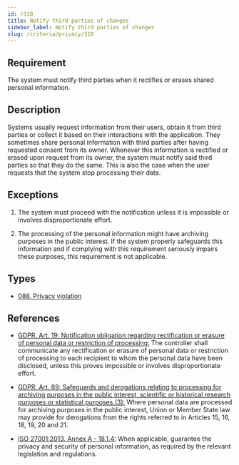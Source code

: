 ```yaml
---
id: r318
title: Notify third parties of changes
sidebar_label: Notify third parties of changes
slug: /criteria/privacy/318
---
```


## Requirement

The system must notify third parties
when it rectifies or erases shared personal information.

## Description

Systems usually request information from their users,
obtain it from third parties
or collect it based on their interactions with the application.
They sometimes share personal information with third parties after having
requested consent from its owner.
Whenever this information is rectified
or erased upon request from its owner,
the system must notify said third parties so that they do the same.
This is also the case when the user requests
that the system stop processing their data.

## Exceptions

1. The system must proceed with the notification unless it is impossible or
involves disproportionate effort.

2. The processing of the personal information might have archiving purposes
in the public interest.
If the system properly safeguards this information and if complying with this
requirement seriously impairs these purposes,
this requirement is not applicable.

## Types

- [088. Privacy violation](https://fluidattacks.com/products/rules/findings/088/)

## References

- [GDPR. Art. 19: Notification obligation regarding rectification or erasure of personal data or restriction of processing:](https://gdpr-info.eu/art-19-gdpr/)
The controller shall communicate any rectification or erasure of personal data
or restriction of processing to each recipient to whom the personal data have
been disclosed,
unless this proves impossible or involves disproportionate effort.

- [GDPR. Art. 89: Safeguards and derogations relating to processing for archiving purposes in the public interest, scientific or historical research purposes or statistical purposes.(3):](https://gdpr-info.eu/art-89-gdpr/)
Where personal data are processed for archiving purposes in the public
interest,
Union or Member State law may provide for derogations from the rights referred
to in Articles 15, 16, 18, 19, 20 and 21.

- [ISO 27001:2013. Annex A - 18.1.4:](https://www.iso.org/obp/ui/#iso:std:54534:en)
When applicable, guarantee the privacy and security of personal information,
as required by the relevant legislation and regulations.
